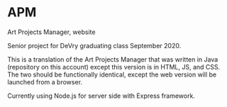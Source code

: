 # APM
Art Projects Manager, website

Senior project for DeVry graduating class September 2020.

This is a translation of the Art Projects Manager that was written in Java (repository on this account)
except this version is in HTML, JS, and CSS.  The two should be functionally identical, except the web
version will be launched from a browser.

Currently using Node.js for server side with Express framework.  

